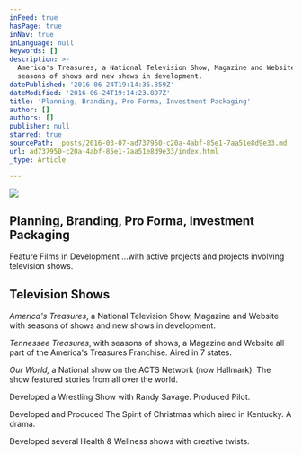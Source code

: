 ```yaml
---
inFeed: true
hasPage: true
inNav: true
inLanguage: null
keywords: []
description: >-
  America's Treasures, a National Television Show, Magazine and Website with
  seasons of shows and new shows in development.
datePublished: '2016-06-24T19:14:35.859Z'
dateModified: '2016-06-24T19:14:23.897Z'
title: 'Planning, Branding, Pro Forma, Investment Packaging'
author: []
authors: []
publisher: null
starred: true
sourcePath: _posts/2016-03-07-ad737950-c20a-4abf-85e1-7aa51e8d9e33.md
url: ad737950-c20a-4abf-85e1-7aa51e8d9e33/index.html
_type: Article

---
```

![](https://s3-us-west-2.amazonaws.com/the-grid-img/p/daaa8767c64daede7c7aa7bb8a1c1c69e8be3d3b.jpg)

## Planning, Branding, Pro Forma, Investment Packaging

Feature Films in Development ...with active projects and projects involving television shows.

## Television Shows

_America's Treasures_, a National Television Show, Magazine and Website with seasons of shows and new shows in development.

_Tennessee Treasures_, with seasons of shows, a Magazine and Website all part of the America's Treasures Franchise. Aired in 7 states.

_Our World,_ a National show on the ACTS Network (now Hallmark). The show featured stories from all over the world.

Developed a Wrestling Show with Randy Savage. Produced Pilot.

Developed and Produced The Spirit of Christmas which aired in Kentucky. A drama.

Developed several Health & Wellness shows with creative twists.

##